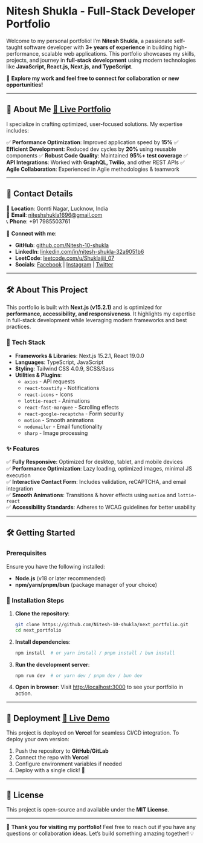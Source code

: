 # Nitesh Shukla - Full-Stack Developer Portfolio

Welcome to my personal portfolio! I’m **Nitesh Shukla**, a passionate self-taught software developer with **3+ years of experience** in building high-performance, scalable web applications. This portfolio showcases my skills, projects, and journey in **full-stack development** using modern technologies like **JavaScript, React.js, Next.js, and TypeScript**.

🚀 **Explore my work and feel free to connect for collaboration or new opportunities!**

---

## 📌 About Me [🔗 Live Portfolio](https://niteshverse.vercel.app/#about)

I specialize in crafting optimized, user-focused solutions. My expertise includes:

✅ **Performance Optimization**: Improved application speed by **15%**
✅ **Efficient Development**: Reduced dev cycles by **20%** using reusable components
✅ **Robust Code Quality**: Maintained **95%+ test coverage**
✅ **API Integrations**: Worked with **GraphQL, Twilio**, and other REST APIs
✅ **Agile Collaboration**: Experienced in Agile methodologies & teamwork

---

## 📍 Contact Details

📍 **Location**: Gomti Nagar, Lucknow, India  
📧 **Email**: [niteshshukla1696@gmail.com](mailto:niteshshukla1696@gmail.com)  
📞 **Phone**: +91 7985503761  

🔗 **Connect with me**:  
- **GitHub**: [github.com/Nitesh-10-shukla](https://github.com/Nitesh-10-shukla)
- **LinkedIn**: [linkedin.com/in/nitesh-shukla-32a9051b6](https://www.linkedin.com/in/nitesh-shukla-32a9051b6)
- **LeetCode**: [leetcode.com/u/Shuklajiii_07](https://leetcode.com/u/Shuklajiii_07/)
- **Socials**: [Facebook](https://www.facebook.com/nitesh.shukla.92775838) | [Instagram](https://www.instagram.com/shukla_jiii07/) | [Twitter](https://twitter.com/NiteshS84273251?s=08)

---

## 🛠️ About This Project

This portfolio is built with **Next.js (v15.2.1)** and is optimized for **performance, accessibility, and responsiveness**. It highlights my expertise in full-stack development while leveraging modern frameworks and best practices.

### 🔹 Tech Stack
- **Frameworks & Libraries**: Next.js 15.2.1, React 19.0.0
- **Languages**: TypeScript, JavaScript
- **Styling**: Tailwind CSS 4.0.9, SCSS/Sass
- **Utilities & Plugins**:
  - `axios` - API requests
  - `react-toastify` - Notifications
  - `react-icons` - Icons
  - `lottie-react` - Animations
  - `react-fast-marquee` - Scrolling effects
  - `react-google-recaptcha` - Form security
  - `motion` - Smooth animations
  - `nodemailer` - Email functionality
  - `sharp` - Image processing

### ✨ Features
✅ **Fully Responsive**: Optimized for desktop, tablet, and mobile devices  
✅ **Performance Optimization**: Lazy loading, optimized images, minimal JS execution  
✅ **Interactive Contact Form**: Includes validation, reCAPTCHA, and email integration  
✅ **Smooth Animations**: Transitions & hover effects using `motion` and `lottie-react`  
✅ **Accessibility Standards**: Adheres to WCAG guidelines for better usability  

---

## 🛠️ Getting Started

### Prerequisites
Ensure you have the following installed:
- **Node.js** (v18 or later recommended)
- **npm/yarn/pnpm/bun** (package manager of your choice)

### 🚀 Installation Steps
1. **Clone the repository**:
   ```bash
   git clone https://github.com/Nitesh-10-shukla/next_portfolio.git
   cd next_portfolio
   ```

2. **Install dependencies**:
   ```bash
   npm install  # or yarn install / pnpm install / bun install
   ```

3. **Run the development server**:
   ```bash
   npm run dev  # or yarn dev / pnpm dev / bun dev
   ```

4. **Open in browser**:
   Visit [http://localhost:3000](http://localhost:3000) to see your portfolio in action.

---

## 🎯 Deployment [🔗 Live Demo](https://niteshverse.vercel.app/#about)

This project is deployed on **Vercel** for seamless CI/CD integration.
To deploy your own version:
1. Push the repository to **GitHub/GitLab**
2. Connect the repo with **Vercel**
3. Configure environment variables if needed
4. Deploy with a single click! 🎉

---

## 📜 License
This project is open-source and available under the **MIT License**.

---

🚀 **Thank you for visiting my portfolio!** Feel free to reach out if you have any questions or collaboration ideas. Let’s build something amazing together! 💡